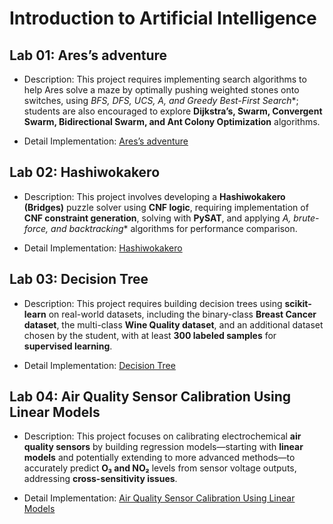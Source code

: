 # Introduction to Artificial Intelligence

## Lab 01: Ares’s adventure

- Description: This project requires implementing search algorithms to help Ares solve a maze by optimally pushing weighted stones onto switches, using **BFS, DFS, UCS, A*, and Greedy Best-First Search**; students are also encouraged to explore **Dijkstra’s, Swarm, Convergent Swarm, Bidirectional Swarm, and Ant Colony Optimization** algorithms.

- Detail Implementation: [Ares’s adventure](https://github.com/yuran1811/hcmus-ai-foundations--ares)

## Lab 02: Hashiwokakero

- Description: This project involves developing a **Hashiwokakero (Bridges)** puzzle solver using **CNF logic**, requiring implementation of **CNF constraint generation**, solving with **PySAT**, and applying **A*, brute-force, and backtracking** algorithms for performance comparison.

- Detail Implementation: [Hashiwokakero](https://github.com/yuran1811/hcmus-ai-foundations--hashiwokakero)

## Lab 03:  Decision Tree

- Description: This project requires building decision trees using **scikit-learn** on real-world datasets, including the binary-class **Breast Cancer dataset**, the multi-class **Wine Quality dataset**, and an additional dataset chosen by the student, with at least **300 labeled samples** for **supervised learning**.

- Detail Implementation: [Decision Tree](https://github.com/yuran1811/hcmus-ai-foundations--dt)

## Lab 04: Air Quality Sensor Calibration Using Linear Models

- Description: This project focuses on calibrating electrochemical **air quality sensors** by building regression models—starting with **linear models** and potentially extending to more advanced methods—to accurately predict **O₃ and NO₂** levels from sensor voltage outputs, addressing **cross-sensitivity issues**.

- Detail Implementation: [Air Quality Sensor Calibration Using Linear Models](https://github.com/yuran1811/hcmus-ai-foundations--lm)